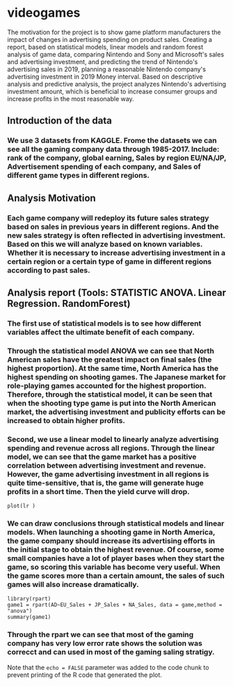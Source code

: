 # videogames
The motivation for the project is to show game platform manufacturers the impact of changes in advertising spending on product sales. Creating a report, based on statistical models, linear models and random forest analysis of game data, comparing Nintendo and Sony and Microsoft's sales and advertising investment, and predicting the trend of Nintendo's advertising sales in 2019, planning a reasonable Nintendo company's advertising investment in 2019 Money interval. Based on descriptive analysis and predictive analysis, the project analyzes Nintendo's advertising investment amount, which is beneficial to increase consumer groups and increase profits in the most reasonable way.
## Introduction of the data
### We use 3  datasets from KAGGLE. Frome the datasets we can see all the gaming company data through 1985-2017. Include: rank of the company, global earning, Sales by region EU/NA/JP, Advertisement spending of each company, and Sales of different game types in different regions.


## Analysis Motivation
### Each game company will redeploy its future sales strategy based on sales in previous years in different regions. And the new sales strategy is often reflected in advertising investment. Based on this we will analyze based on known variables. Whether it is necessary to increase advertising investment in a certain region or a certain type of game in different regions according to past sales.


## Analysis report (Tools: STATISTIC ANOVA. Linear Regression. RandomForest)
### The first use of statistical models is to see how different variables affect the ultimate benefit of each company. 
### Through the statistical model ANOVA we can see that North American sales have the greatest impact on final sales (the highest proportion). At the same time, North America has the highest spending on shooting games. The Japanese market for role-playing games accounted for the highest proportion. Therefore, through the statistical model, it can be seen that when the shooting type game is put into the North American market, the advertising investment and publicity efforts can be increased to obtain higher profits.

### Second, we use a linear model to linearly analyze advertising spending and revenue across all regions. Through the linear model, we can see that the game market has a positive correlation between advertising investment and revenue. However, the game advertising investment in all regions is quite time-sensitive, that is, the game will generate huge profits in a short time. Then the yield curve will drop.

```{r pressure, echo=FALSE}
plot(lr )
```


### We can draw conclusions through statistical models and linear models. When launching a shooting game in North America, the game company should increase its advertising efforts in the initial stage to obtain the highest revenue. Of course, some small companies have a lot of player bases when they start the game, so scoring this variable has become very useful. When the game scores more than a certain amount, the sales of such games will also increase dramatically.



```{r}
library(rpart)
game1 = rpart(AD~EU_Sales + JP_Sales + NA_Sales, data = game,method = "anova")
summary(game1)
```


### Through the rpart we can see that most of the gaming company has very low error rate shows the solution was correcct and can used in most of the gaming saling stratigy.























Note that the `echo = FALSE` parameter was added to the code chunk to prevent printing of the R code that generated the plot.
